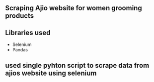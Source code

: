 ## Scraping Ajio website for women grooming products
## Libraries used
- Selenium
- Pandas
## used single pyhton script to scrape data from ajios website using selenium 
